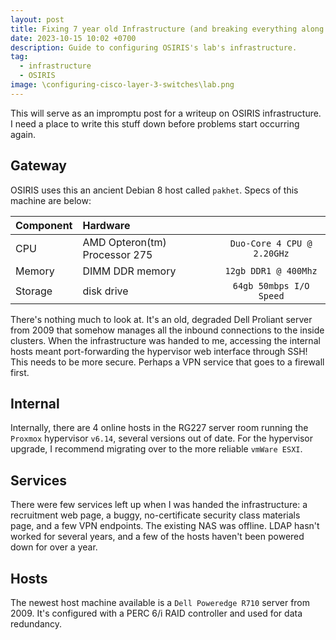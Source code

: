 ```yaml
---
layout: post
title: Fixing 7 year old Infrastructure (and breaking everything along the way)
date: 2023-10-15 10:02 +0700
description: Guide to configuring OSIRIS's lab's infrastructure.
tag:
  - infrastructure
  - OSIRIS
image: \configuring-cisco-layer-3-switches\lab.png
---
```


This will serve as an impromptu post for a writeup on OSIRIS infrastructure. I need a place to write this stuff down before problems start occurring again.

## Gateway

OSIRIS uses this an ancient Debian 8 host called `pakhet`. Specs of this machine are below:
<div class="overflow-table" markdown="block">

| Component               | Hardware                           |                           |
| :---------------------- | :--------------------------------- | :-------------------:     |
| CPU                     | AMD Opteron(tm) Processor 275      | `Duo-Core 4 CPU @ 2.20GHz`|
| Memory                  | DIMM DDR memory                    | `12gb DDR1 @ 400Mhz`      |
| Storage                 | disk drive                         | `64gb 50mbps I/O Speed`   |

</div>

There's nothing much to look at. It's an old, degraded Dell Proliant server from 2009 that somehow manages all the inbound connections to the inside clusters. When the infrastructure was handed to me, accessing the internal hosts meant port-forwarding the hypervisor web interface through SSH! This needs to be more secure. Perhaps a VPN service that goes to a firewall first.

## Internal

Internally, there are 4 online hosts in the RG227 server room running the `Proxmox` hypervisor `v6.14`, several versions out of date. For the hypervisor upgrade, I recommend migrating over to the more reliable `vmWare ESXI`.

## Services

There were few services left up when I was handed the infrastructure: a recruitment web page, a buggy, no-certificate security class materials page, and a few VPN endpoints. The existing NAS was offline. LDAP hasn't worked for several years, and a few of the hosts haven't been powered down for over a year.

## Hosts

The newest host machine available is a `Dell Poweredge R710` server from 2009. It's configured with a PERC 6/i RAID controller and used for data redundancy.